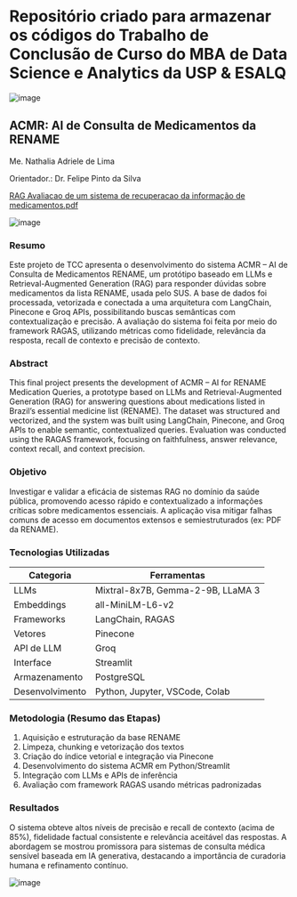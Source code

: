 # Repositório criado para armazenar os códigos do Trabalho de Conclusão de Curso do MBA de Data Science e Analytics da USP & ESALQ

![image](https://github.com/user-attachments/assets/e1dd42db-e2b6-4910-a3b2-7e545fb949e5)

## ACMR: AI de Consulta de Medicamentos da RENAME

Me. Nathalia Adriele de Lima

Orientador.: Dr. Felipe Pinto da Silva

[RAG Avaliacao de um sistema de recuperacao da informação de medicamentos.pdf](https://github.com/user-attachments/files/20104570/RAG.Avaliacao.de.um.sistema.de.recuperacao.da.informacao.de.medicamentos.pdf)

![image](https://github.com/user-attachments/assets/8ec12d96-d1ef-4a06-ab96-1d0644b9ee2a)


### Resumo

Este projeto de TCC apresenta o desenvolvimento do sistema ACMR – AI de Consulta de Medicamentos RENAME, um protótipo baseado em LLMs e Retrieval-Augmented Generation (RAG) para responder dúvidas sobre medicamentos da lista RENAME, usada pelo SUS. A base de dados foi processada, vetorizada e conectada a uma arquitetura com LangChain, Pinecone e Groq APIs, possibilitando buscas semânticas com contextualização e precisão. A avaliação do sistema foi feita por meio do framework RAGAS, utilizando métricas como fidelidade, relevância da resposta, recall de contexto e precisão de contexto.

### Abstract

This final project presents the development of ACMR – AI for RENAME Medication Queries, a prototype based on LLMs and Retrieval-Augmented Generation (RAG) for answering questions about medications listed in Brazil’s essential medicine list (RENAME). The dataset was structured and vectorized, and the system was built using LangChain, Pinecone, and Groq APIs to enable semantic, contextualized queries. Evaluation was conducted using the RAGAS framework, focusing on faithfulness, answer relevance, context recall, and context precision.

### Objetivo

Investigar e validar a eficácia de sistemas RAG no domínio da saúde pública, promovendo acesso rápido e contextualizado a informações críticas sobre medicamentos essenciais. A aplicação visa mitigar falhas comuns de acesso em documentos extensos e semiestruturados (ex: PDF da RENAME).

### Tecnologias Utilizadas

| Categoria       | Ferramentas                       |
| --------------- | --------------------------------- |
| LLMs            | Mixtral-8x7B, Gemma-2-9B, LLaMA 3 |
| Embeddings      | all-MiniLM-L6-v2                  |
| Frameworks      | LangChain, RAGAS                  |
| Vetores         | Pinecone                          |
| API de LLM      | Groq                              |
| Interface       | Streamlit                         |
| Armazenamento   | PostgreSQL                        |
| Desenvolvimento | Python, Jupyter, VSCode, Colab    |

### Metodologia (Resumo das Etapas)

1. Aquisição e estruturação da base RENAME
2. Limpeza, chunking e vetorização dos textos
3. Criação do índice vetorial e integração via Pinecone
4. Desenvolvimento do sistema ACMR em Python/Streamlit
5. Integração com LLMs e APIs de inferência
6. Avaliação com framework RAGAS usando métricas padronizadas

### Resultados

O sistema obteve altos níveis de precisão e recall de contexto (acima de 85%), fidelidade factual consistente e relevância aceitável das respostas. A abordagem se mostrou promissora para sistemas de consulta médica sensível baseada em IA generativa, destacando a importância de curadoria humana e refinamento contínuo.

![image](https://github.com/user-attachments/assets/6dc476ff-8be9-442c-94e4-05e596374197)



